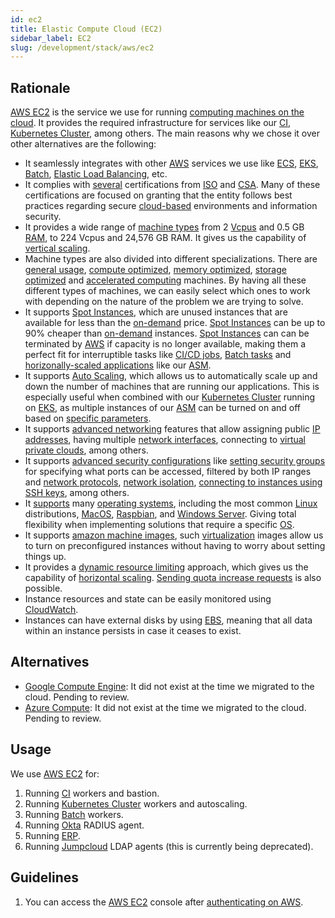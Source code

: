 ```yaml
---
id: ec2
title: Elastic Compute Cloud (EC2)
sidebar_label: EC2
slug: /development/stack/aws/ec2
---
```


## Rationale

[AWS EC2][EC2] is the service
we use for running [computing machines on the cloud](https://en.wikipedia.org/wiki/Cloud_computing).
It provides the required infrastructure
for services like our [CI][CI],
[Kubernetes Cluster][KUBERNETES],
among others.
The main reasons why we chose it
over other alternatives
are the following:

- It seamlessly integrates with other [AWS](/development/stack/aws/)
  services we use
  like [ECS](https://aws.amazon.com/ecs/),
  [EKS](/development/stack/aws/eks/),
  [Batch][BATCH],
  [Elastic Load Balancing](/development/stack/aws/elb/),
  etc.
- It complies with [several](https://aws.amazon.com/compliance/iso-certified/)
  certifications from
  [ISO](https://en.wikipedia.org/wiki/International_Organization_for_Standardization)
  and [CSA](https://en.wikipedia.org/wiki/Cloud_Security_Alliance).
  Many of these certifications are focused
  on granting that
  the entity follows best practices
  regarding secure [cloud-based](https://en.wikipedia.org/wiki/Cloud_computing)
  environments
  and information security.
- It provides a wide range of [machine types](https://aws.amazon.com/ec2/instance-types/)
  from 2 [Vcpus](https://docs.aws.amazon.com/AWSEC2/latest/UserGuide/instance-optimize-cpu.html)
  and 0.5 GB [RAM](https://en.wikipedia.org/wiki/Random-access_memory),
  to 224 Vcpus and 24,576 GB RAM.
  It gives us the capability of [vertical scaling](https://www.section.io/blog/scaling-horizontally-vs-vertically/).
- Machine types are also divided into different specializations.
  There are
  [general usage](https://docs.aws.amazon.com/AWSEC2/latest/UserGuide/general-purpose-instances.html),
  [compute optimized](https://docs.aws.amazon.com/AWSEC2/latest/UserGuide/compute-optimized-instances.html),
  [memory optimized](https://docs.aws.amazon.com/AWSEC2/latest/UserGuide/memory-optimized-instances.html),
  [storage optimized](https://docs.aws.amazon.com/AWSEC2/latest/UserGuide/storage-optimized-instances.html)
  and
  [accelerated computing](https://docs.aws.amazon.com/AWSEC2/latest/UserGuide/accelerated-computing-instances.html)
  machines.
  By having all these
  different types of machines,
  we can easily select
  which ones to work with
  depending on the nature
  of the problem we are trying to solve.
- It supports
  [Spot Instances][SPOT],
  which are unused instances
  that are available for less than the
  [on-demand](https://docs.aws.amazon.com/AWSEC2/latest/UserGuide/ec2-on-demand-instances.html)
  price.
  [Spot Instances][SPOT]
  can be up to 90% cheaper
  than
  [on-demand](https://docs.aws.amazon.com/AWSEC2/latest/UserGuide/ec2-on-demand-instances.html)
  instances.
  [Spot Instances][SPOT]
  can can be terminated by
  [AWS](/development/stack/aws/)
  if capacity is no longer available,
  making them a perfect fit
  for interruptible tasks
  like
  [CI/CD jobs][CI],
  [Batch tasks][BATCH]
  and
  [horizonally-scaled applications](https://gitlab.com/fluidattacks/product/-/blob/56683d3cfbc2b1be3ebe8ae6dd4627b066961aa9/makes/applications/integrates/back/deploy/prod/k8s/deployment.yaml#L7)
  like our
  [ASM](https://fluidattacks.com/categories/asm/).
- It supports
  [Auto Scaling](https://docs.aws.amazon.com/autoscaling/ec2/userguide/what-is-amazon-ec2-auto-scaling.html),
  which allows us to automatically scale up and down
  the number of machines that are running our applications.
  This is especially useful when combined with
  our [Kubernetes Cluster][KUBERNETES]
  running on
  [EKS](/development/stack/aws/eks/),
  as multiple instances of our
  [ASM](https://fluidattacks.com/categories/asm/)
  can be turned on and off
  based on
  [specific parameters](https://gitlab.com/fluidattacks/product/-/blob/56683d3cfbc2b1be3ebe8ae6dd4627b066961aa9/makes/applications/integrates/back/deploy/prod/k8s/deployment.yaml#L7).
- It supports
  [advanced networking](https://docs.aws.amazon.com/AWSEC2/latest/UserGuide/ec2-networking.html)
  features that allow assigning public
  [IP addresses](https://en.wikipedia.org/wiki/IP_address),
  having multiple
  [network interfaces](https://en.wikipedia.org/wiki/Network_interface),
  connecting to
  [virtual private clouds](https://docs.aws.amazon.com/AWSEC2/latest/UserGuide/using-vpc.html),
  among others.
- It supports
  [advanced security configurations](https://docs.aws.amazon.com/AWSEC2/latest/UserGuide/ec2-security.html)
    like
  [setting security groups](https://docs.aws.amazon.com/AWSEC2/latest/UserGuide/ec2-security-groups.html)
  for specifying what ports can be accessed,
  filtered by both IP ranges and
  [network protocols](https://en.wikipedia.org/wiki/Lists_of_network_protocols),
  [network isolation](https://docs.aws.amazon.com/AWSEC2/latest/UserGuide/infrastructure-security.html),
  [connecting to instances using SSH keys](https://docs.aws.amazon.com/AWSEC2/latest/UserGuide/ec2-key-pairs.html),
  among others.
- It
  [supports](https://docs.aws.amazon.com/systems-manager/latest/userguide/prereqs-operating-systems.html)
  many [operating systems](https://en.wikipedia.org/wiki/Operating_system),
  including
  the most common
  [Linux](https://en.wikipedia.org/wiki/Linux)
  distributions,
  [MacOS](https://en.wikipedia.org/wiki/MacOS),
  [Raspbian](https://en.wikipedia.org/wiki/Raspberry_Pi_OS),
  and
  [Windows Server](https://en.wikipedia.org/wiki/Windows_Server).
  Giving total flexibility when implementing solutions
  that require a specific
  [OS](https://en.wikipedia.org/wiki/Operating_system).
- It supports
  [amazon machine images](https://docs.aws.amazon.com/AWSEC2/latest/UserGuide/AMIs.html),
  such [virtualization](https://en.wikipedia.org/wiki/Virtual_machine)
  images allow us to turn on
  preconfigured instances
  without having to worry
  about setting things up.
- It provides a
  [dynamic resource limiting](https://docs.aws.amazon.com/AWSEC2/latest/UserGuide/ec2-resource-limits.html)
  approach,
  which gives us the capability of
  [horizontal scaling](https://www.section.io/blog/scaling-horizontally-vs-vertically/).
  [Sending quota increase requests](https://docs.aws.amazon.com/AWSEC2/latest/UserGuide/ec2-resource-limits.html)
  is also possible.
- Instance resources and state
  can be easily monitored using
  [CloudWatch](/development/stack/aws/cloudwatch/).
- Instances can have
  external disks by using
  [EBS](/development/stack/aws/ebs),
  meaning that all data within an instance
  persists in case it ceases to exist.

## Alternatives

- [Google Compute Engine](https://cloud.google.com/compute):
  It did not exist at the time we migrated to the cloud.
  Pending to review.
- [Azure Compute](https://azure.microsoft.com/en-us/product-categories/compute/):
  It did not exist at the time we migrated to the cloud.
  Pending to review.

## Usage

We use [AWS EC2][EC2] for:

1. Running
    [CI][CI]
    workers and bastion.
1. Running
    [Kubernetes Cluster][KUBERNETES]
    workers and autoscaling.
1. Running
    [Batch][BATCH] workers.
1. Running
    [Okta](/development/stack/okta) RADIUS agent.
1. Running
    [ERP](https://en.wikipedia.org/wiki/Enterprise_resource_planning).
1. Running
    [Jumpcloud](https://jumpcloud.com/)
    LDAP agents (this is currently being deprecated).

## Guidelines

1. You can access the
    [AWS EC2][EC2] console
    after [authenticating on AWS](/development/stack/aws#guidelines).

[EC2]: https://aws.amazon.com/ec2/
[CI]: /development/stack/gitlab-ci
[KUBERNETES]: /development/stack/gitlab-ci
[BATCH]: /development/stack/aws/batch/
[SPOT]: https://aws.amazon.com/ec2/spot/
